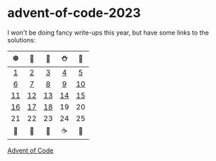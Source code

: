 # advent-of-code-2023

I won't be doing fancy write-ups this year, but have some links to the solutions:


|                    ❄️                    | 🎅  | 🎄  |  ⛄ | 🎁  |
|:---:|:---:|:---:|:--:|:---:|
| [1](/src/main/kotlin/mkuhn/aoc/Day01.kt) |  [2](/src/main/kotlin/mkuhn/aoc/Day02.kt)   |  [3](/src/main/kotlin/mkuhn/aoc/Day03.kt)   |  [4](/src/main/kotlin/mkuhn/aoc/Day04.kt)   |  [5](/src/main/kotlin/mkuhn/aoc/Day05.kt)   |
| [6](/src/main/kotlin/mkuhn/aoc/Day06.kt) |  [7](/src/main/kotlin/mkuhn/aoc/Day07.kt)    |  [8](/src/main/kotlin/mkuhn/aoc/Day08.kt)  |  [9](/src/main/kotlin/mkuhn/aoc/Day09.kt)   |  [10](/src/main/kotlin/mkuhn/aoc/Day10.kt)  |
| [11](/src/main/kotlin/mkuhn/aoc/Day11.kt) |  [12](/src/main/kotlin/mkuhn/aoc/Day12.kt)  |  [13](/src/main/kotlin/mkuhn/aoc/Day13.kt)  | [14](/src/main/kotlin/mkuhn/aoc/Day14.kt) |  [15](/src/main/kotlin/mkuhn/aoc/Day15.kt)   |
| [16](/src/main/kotlin/mkuhn/aoc/Day16.kt) |  [17](/src/main/kotlin/mkuhn/aoc/Day17.kt)  |  [18](/src/main/kotlin/mkuhn/aoc/Day18.kt)   |  19  |  20  |
|                    21                    |  22  |  23  |  24  |  25  |
|                    🍪                    | 🎃  | 🎄  |  ☕ | 🌟  |

[Advent of Code][aoc]

[aoc]: https://adventofcode.com
[docs]: https://kotlinlang.org/docs/home.html
[github]: https://github.com/mtkuhn
[issues]: https://github.com/kotlin-hands-on/advent-of-code-kotlin-template/issues
[kotlin]: https://kotlinlang.org
[slack]: https://surveys.jetbrains.com/s3/kotlin-slack-sign-up
[template]: https://github.com/kotlin-hands-on/advent-of-code-kotlin-template
